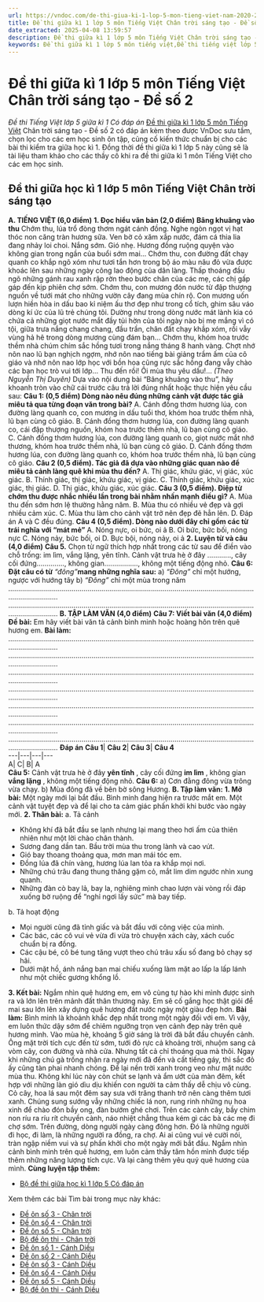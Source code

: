 ```yaml
---
url: https://vndoc.com/de-thi-giua-ki-1-lop-5-mon-tieng-viet-nam-2020-2021-de-2-206847
title: Đề thi giữa kì 1 lớp 5 môn Tiếng Việt Chân trời sáng tạo - Đề số 2 - Đề thi Tiếng Việt lớp 5 giữa kì 1 Có đáp án - VnDoc.com
date_extracted: 2025-04-08 13:59:57
description: Đề thi giữa kì 1 lớp 5 môn Tiếng Việt Chân trời sáng tạo - Đề số 2 có đáp án là tài liệu tham khảo hữu ích giúp các em học sinh ôn tập chuẩn bị hiệu quả cho bài thi giữa học kì 1 lớp 5.
keywords: Đề thi giữa kì 1 lớp 5 môn tiếng việt,Đề thi tiếng việt lớp 5 Giữa kì 1,đề thi giữa kì 1 tiếng việt 5,Đề kiểm tra giữa kì 1 tiếng việt 5,Đề thi giữa kì 1 môn tiếng việt lớp 5,Đề thi giữa kì 1 tiếng việt 5 có đáp án,đề thi giữa kì 1 tiếng việt lớp 5,Đề kiểm tra giữa kì 1 lớp 5 môn Tiếng Việt Chân trời sáng tạo,Đề thi giữa kì 1 tiếng việt lớp 5 nâng cao,Đề thi tiếng việt giữa học kì 1 lớp 5,Đề thi giữa kì 1 lớp 5 môn Tiếng Việt Chân trời sáng tạo,de thi tiếng việt lớp 5 giữa học kì 1
---
```


# Đề thi giữa kì 1 lớp 5 môn Tiếng Việt Chân trời sáng tạo - Đề số 2
 _Đề thi Tiếng Việt lớp 5 giữa kì 1 Có đáp án_
[Đề thi giữa kì 1 lớp 5 môn Tiếng Việt](<https://vndoc.com/de-thi-giua-ki-1-lop-5-mon-tieng-viet>) Chân trời sáng tạo - Đề số 2 có đáp án kèm theo được VnDoc sưu tầm, chọn lọc cho các em học sinh ôn tập, củng cố kiến thức chuẩn bị cho các bài thi kiểm tra giữa học kì 1. Đồng thời đề thi giữa kì 1 lớp 5 này cũng sẽ là tài liệu tham khảo cho các thầy cô khi ra đề thi giữa kì 1 môn Tiếng Việt cho các em học sinh.
## **Đề thi giữa học kì 1 lớp 5 môn Tiếng Việt Chân trời sáng tạo**
**A. TIẾNG VIỆT \(6,0 điểm\)**
**1\. Đọc hiểu văn bản \(2,0 điểm\)**
**Bâng khuâng vào thu**
Chớm thu, lúa trổ đòng thơm ngát cánh đồng. Nghe ngòn ngọt vị hạt thóc non căng tràn hương sữa. Ven bờ cỏ xăm xắp nước, đám cá thia lia đang nhảy loi choi. Nắng sớm. Gió nhẹ. Hương đồng ruộng quyện vào không gian trong ngần của buổi sớm mai...
Chớm thu, con đường đất chạy quanh co khắp ngõ xóm như tươi tắn hơn trong bộ áo màu nâu đỏ vừa được khoác lên sau những ngày công lao động của dân làng. Thấp thoáng đầu ngõ những gánh rau xanh rập rờn theo bước chân của các mẹ, các chị gấp gáp đến kịp phiên chợ sớm.
Chớm thu, con mương đón nước từ đập thượng nguồn về tưới mát cho những vườn cây đang mùa chín rộ. Con mương uốn lượn hiền hòa in dấu bao kỉ niệm ấu thơ đẹp như trong cổ tích, ghim sâu váo dòng kí ức của lũ trẻ chúng tôi. Dường như trong dòng nước mát lành kia có chứa cả những giọt nước mắt đầy tủi hờn của tôi ngày nào bị mẹ mắng vì có tội, giữa trưa nắng chang chang, đầu trần, chân đất chạy khắp xóm, rồi vẫy vùng hả hê trong dòng mương cùng đám bạn...
Chớm thu, khóm hoa trước thềm nhà chúm chím sắc hồng tươi trong nắng tháng 8 hanh vàng. Chợt nhớ nôn nao lũ bạn nghịch ngợm, nhớ nôn nao tiếng bài giảng trầm ấm của cô giáo và nhớ nôn nao lớp học với bồn hoa cũng rực sắc hồng đang vẫy chào các bạn học trò vui tới lớp...
Thu đến rồi\! Ôi mùa thu yêu dấu\!...
_\(Theo Nguyễn Thị Duyên\)_
Dựa vào nội dung bài “Bâng khuâng vào thu”, hãy khoanh tròn vào chữ cái trước câu trả lời đúng nhất hoặc thực hiện yêu cầu sau:
**Câu 1: \(0,5 điểm\) Dòng nào nêu đúng những cảnh vật được tác giả miêu tả qua từng đoạn văn trong bài?**
A. Cánh đồng thơm hương lúa, con đường làng quanh co, con mương in dấu tuổi thơ, khóm hoa trước thềm nhà, lũ bạn cùng cô giáo.
B. Cánh đồng thơm hương lúa, con đường làng quanh co, cái đập thượng nguồn, khóm hoa trước thềm nhà, lũ bạn cùng cô giáo.
C. Cánh đồng thơm hương lúa, con đường làng quanh co, giọt nước mắt nhớ thương, khóm hoa trước thềm nhà, lũ bạn cùng cô giáo.
D. Cánh đồng thơm hương lúa, con đường làng quanh co, khóm hoa trước thềm nhà, lũ bạn cùng cô giáo.
**Câu 2 \(0,5 điểm\). Tác giả đã dựa vào những giác quan nào để miêu tả cảnh làng quê khi mùa thu đến?**
A. Thị giác, khứu giác, vị giác, xúc giác.
B. Thính giác, thị giác, khứu giác, vị giác.
C. Thính giác, khứu giác, xúc giác, thị giác.
D. Thị giác, khứu giác, xúc giác.
**Câu 3 \(0,5 điểm\). Điệp từ chớm thu được nhắc nhiều lần trong bài nhằm nhấn mạnh điều gì?**
A. Mùa thu đến sớm hơn lệ thường hằng năm.
B. Mùa thu có nhiều vẻ đẹp và gợi nhiều cảm xúc.
C. Mùa thu làm cho cảnh vật trở nên đẹp đẽ hẳn lên.
D. Đáp án A và C đều đúng.
**Câu 4 \(0,5 điểm\). Dòng nào dưới đây chỉ gồm các từ trái nghĩa với “mát mẻ”**
A. Nóng nực, oi bức, oi ả
B. Oi bức, bức bối, nóng nực
C. Nóng nảy, bức bối, oi
D. Bực bội, nóng nảy, oi ả
**2\. Luyện từ và câu \(4,0 điểm\)**
**Câu 5.** Chọn từ ngữ thích hợp nhất trong các từ sau để điền vào chỗ trống: im lìm, vắng lặng, yên tĩnh.
Cảnh vật trưa hè ở đây ............, cây cối đứng.............., không gian................., không một tiếng động nhỏ.
**Câu 6: Đặt câu có từ** _“đông”_**mang những nghĩa sau:**
a\) _“Đông”_ chỉ một hướng, ngược với hướng tây
b\) _“Đông”_ chỉ một mùa trong năm
.....................................................................................................................................................
.....................................................................................................................................................
**B. TẬP LÀM VĂN \(4,0 điểm\)**
**Câu 7: Viết bài văn \(4,0 điểm\)**
**Đề bài:** Em hãy viết bài văn tả cảnh bình minh hoặc hoàng hôn trên quê hương em.
**Bài làm:**
.....................................................................................................................................................
.....................................................................................................................................................
.....................................................................................................................................................
.....................................................................................................................................................
.....................................................................................................................................................
.....................................................................................................................................................
.....................................................................................................................................................
**Đáp án**
**Câu 1**| **Câu 2**| **Câu 3**| **Câu 4**  
---|---|---|---  
A| C| B| A  
**Câu 5:** Cảnh vật trưa hè ở đây **yên tĩnh** , cây cối đứng **im lìm** , không gian **vắng lặng** , không một tiếng động nhỏ.
**Câu 6:**
a\) Cơn đằng đông vừa trông vừa chạy.
b\) Mùa đông đã về bên bờ sông Hương.
**B. Tập làm văn:**
**1\. Mở bài:** Một ngày mới lại bắt đầu. Bình minh đang hiện ra trước mắt em. Một cảnh vật tuyệt đẹp và để lại cho ta cảm giác phấn khởi khi bước vào ngày mới.
**2\. Thân bài:**
a. Tả cảnh
  * Không khí đã bắt đầu se lạnh nhưng lại mang theo hơi ấm của thiên nhiên như một lời chào chân thành.
  * Sương đang dần tan. Bầu trời mùa thu trong lành và cao vút.
  * Gió bay thoang thoảng qua, mơn man mái tóc em.
  * Đồng lúa đã chín vàng, hương lúa lan tỏa ra khắp mọi nơi.
  * Những chú trâu đang thung thăng gặm cỏ, mắt lim dim ngước nhìn xung quanh.
  * Những đàn cò bay lả, bay la, nghiêng mình chao lượn vài vòng rồi đáp xuống bờ ruộng để “nghỉ ngơi lấy sức” mà bay tiếp.

b. Tả hoạt động
  * Mọi người cũng đã tỉnh giấc và bắt đầu với công việc của mình.
  * Các bác, các cô vui vẻ vừa đi vừa trò chuyện xách cày, xách cuốc chuẩn bị ra đồng.
  * Các cậu bé, cô bé tung tăng vượt theo chú trâu xấu số đang bỏ chạy sợ hãi.
  * Dưới mặt hồ, ánh nắng ban mai chiếu xuống làm mặt ao lấp la lấp lánh như một chiếc gương khổng lồ.

**3\. Kết bài:** Ngắm nhìn quê hương em, em vô cùng tự hào khi mình được sinh ra và lớn lên trên mảnh đất thân thương này. Em sẽ cố gắng học thật giỏi để mai sau lớn lên xây dựng quê hương đất nước ngày một giàu đẹp hơn.
**Bài làm:**
Bình minh là khoảnh khắc đẹp nhất trong một ngày đối với em. Vì vậy, em luôn thức dậy sớm để chiêm ngưỡng trọn vẹn cảnh đẹp này trên quê hương mình.
Vào mùa hè, khoảng 5 giờ sáng là trời đã bắt đầu chuyển cảnh. Ông mặt trời tích cực đến từ sớm, tưới đỏ rực cả khoảng trời, nhuộm sang cả vòm cây, con đường và nhà cửa. Nhưng tất cả chỉ thoáng qua mà thôi. Ngay khi những chú gà trống nhận ra ngày mới đã đến và cất tiếng gáy, thì sắc đỏ ấy cũng tàn phai nhanh chóng. Để lại nền trời xanh trong veo như mặt nước mùa thu. Không khí lúc này còn chút se lạnh và ẩm ướt của màn đêm, kết hợp với những làn gió dìu dịu khiến con người ta cảm thấy dễ chịu vô cùng. Cỏ cây, hoa lá sau một đêm say sưa với trăng thanh trở nên càng thêm tươi xanh. Chúng sung sướng vẫy những chiếc lá non, rung rinh những nụ hoa xinh để chào đón bầy ong, đàn bướm ghé chơi. Trên các cành cây, bầy chim non ríu ra ríu rít chuyền cành, náo nhiệt chẳng thua kém gì các bà các mẹ đi chợ sớm. Trên đường, dòng người ngày càng đông hơn. Đó là những người đi học, đi làm, là những người ra đồng, ra chợ. Ai ai cũng vui vẻ cười nói, tràn ngập niềm vui và sự phấn khởi cho một ngày mới bắt đầu.
Ngắm nhìn cảnh bình minh trên quê hương, em luôn cảm thấy tâm hồn mình được tiếp thêm những năng lượng tích cực. Và lại càng thêm yêu quý quê hương của mình.
**Cùng luyện tập thêm:**
  * [Bộ đề thi giữa học kì 1 lớp 5 Có đáp án](<https://vndoc.com/bo-de-thi-giua-hoc-ki-1-lop-5-nam-2020-2021-206745> "Bộ đề thi giữa học kì 1 lớp 5 năm 2023 - 2024 Có đáp án")

Xem thêm các bài Tìm bài trong mục này khác:
  * [Đề ôn số 3 - Chân trời](</de-thi-giua-ki-1-lop-5-mon-tieng-viet-chan-troi-sang-tao-de-so-3-329017>)
  * [Đề ôn số 4 - Chân trời](</de-thi-giua-ki-1-lop-5-mon-tieng-viet-chan-troi-sang-tao-de-so-4-329046>)
  * [Đề ôn số 5 - Chân trời](</de-thi-giua-ki-1-lop-5-mon-tieng-viet-chan-troi-sang-tao-de-so-5-329054>)
  * [Bộ đề ôn thi - Chân trời](</bo-de-thi-giua-ki-1-lop-5-mon-tieng-viet-chan-troi-sang-tao-329061>)
  * [Đề ôn số 1 - Cánh Diều](</de-thi-giua-ki-1-lop-5-mon-tieng-viet-canh-dieu-de-so-1-328875>)
  * [Đề ôn số 2 - Cánh Diều](</de-thi-giua-ki-1-lop-5-mon-tieng-viet-canh-dieu-de-so-2-329233>)
  * [Đề ôn số 3 - Cánh Diều](</de-thi-giua-ki-1-lop-5-mon-tieng-viet-canh-dieu-de-so-3-329234>)
  * [Đề ôn số 4 - Cánh Diều](</de-thi-giua-ki-1-lop-5-mon-tieng-viet-canh-dieu-de-so-4-329236>)
  * [Đề ôn số 5 - Cánh Diều](</de-thi-giua-ki-1-lop-5-mon-tieng-viet-canh-dieu-de-so-5-329244>)
  * [Bộ đề ôn thi - Cánh Diều](</bo-de-thi-giua-ki-1-lop-5-mon-tieng-viet-canh-dieu-329255>)

